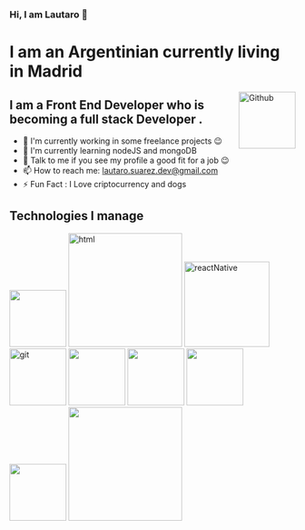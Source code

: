 ### Hi, I am Lautaro 👋
# I am an Argentinian currently living in Madrid

  <img align="right" alt="Github" width="100px" src="https://github.githubassets.com/images/modules/logos_page/Octocat.png" />
<h2>I am a Front End Developer who is becoming a full stack Developer .</h2>

 - 🔭 I'm currently working in some freelance projects :wink:
 - 🌱  I'm currently learning nodeJS and mongoDB
 - 💬 Talk to me if you see my profile a good fit for a job :wink:
 - 📫 How to reach me: lautaro.suarez.dev@gmail.com
 - ⚡  Fun Fact : I Love criptocurrency  and dogs 

## Technologies I manage

<p align="left">
<img src="https://pbs.twimg.com/profile_images/446356636710363136/OYIaJ1KK.png" width="100px"/>
  
<img src="https://geoinnova.org/blog-territorio/wp-content/uploads/2020/11/logos.png" alt="html" width="200px"/>
  
 <img src="https://s3-eu-west-1.amazonaws.com/xavitristancho/react-native.png" alt="reactNative" width="150px"/> 
  <img src="https://jartigag.xyz/assets/images/posts/git.png" alt="git" width="100px"/>
  <img src="https://upload.wikimedia.org/wikipedia/commons/thumb/c/cf/Angular_full_color_logo.svg/1200px-Angular_full_color_logo.svg.png" width="100px"/>
  <img src="https://cdn.freelogovectors.net/wp-content/uploads/2016/12/ubuntu_logo.png" width="100px"/>
  <img src="https://firebase.google.com/downloads/brand-guidelines/PNG/logo-vertical.png" width="100px"/>
  <img src="https://upload.wikimedia.org/wikipedia/commons/thumb/b/b2/Bootstrap_logo.svg/1200px-Bootstrap_logo.svg.png" width="100px"/>
  <img src="https://miro.medium.com/max/712/0*QXkyD4rFK7ivYf9-.png" width="200px"/>
</p>


<!--
**lausuarez02/lausuarez02** is a ✨ _special_ ✨ repository because its `README.md` (this file) appears on your GitHub profile.

Here are some ideas to get you started:

- 🔭 I’m currently working on ...
- 🌱 I’m currently learning ...
- 👯 I’m looking to collaborate on ...
- 🤔 I’m looking for help with ...
- 💬 Ask me about ...
- 📫 How to reach me: ...
- 😄 Pronouns: ...
- ⚡ Fun fact: ...
-->
